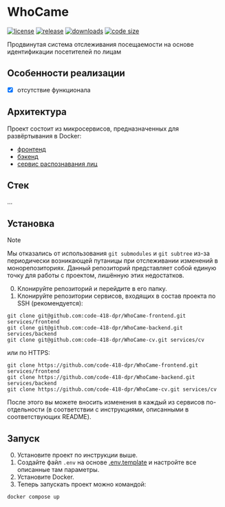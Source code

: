 # WhoCame

[![license](https://img.shields.io/github/license/code-418-dpr/WhoCame)](https://opensource.org/licenses/MIT)
[![release](https://img.shields.io/github/v/release/code-418-dpr/WhoCame?include_prereleases)](https://github.com/code-418-dpr/WhoCame/releases)
[![downloads](https://img.shields.io/github/downloads/code-418-dpr/WhoCame/total)](https://github.com/code-418-dpr/WhoCame/releases)
[![code size](https://img.shields.io/github/languages/code-size/code-418-dpr/WhoCame.svg)](https://github.com/code-418-dpr/WhoCame)

Продвинутая система отслеживания посещаемости на основе идентификации посетителей по лицам

## Особенности реализации

- [x] отсутствие функционала

## Архитектура

Проект состоит из микросервисов, предназначенных для развёртывания в Docker:

- [фронтенд](https://github.com/code-418-dpr/WhoCame-frontend)  
- [бэкенд](https://github.com/code-418-dpr/WhoCame-backend)
- [сервис распознавания лиц](https://github.com/code-418-dpr/WhoCame-cv)

## Стек

...

## Установка

> [!NOTE]
> Мы отказались от использования `git submodules` и `git subtree` из-за периодически возникающей путаницы при
> отслеживании изменений в монорепозиториях. Данный репозиторий представляет собой единую точку для работы с проектом,
> лишённую этих недостатков.

0. Клонируйте репозиторий и перейдите в его папку.
1. Клонируйте репозитории сервисов, входящих в состав проекта по SSH (рекомендуется):

```shell
git clone git@github.com:code-418-dpr/WhoCame-frontend.git services/frontend
git clone git@github.com:code-418-dpr/WhoCame-backend.git services/backend
git clone git@github.com:code-418-dpr/WhoCame-cv.git services/cv
```

или по HTTPS:

```shell
git clone https://github.com/code-418-dpr/WhoCame-frontend.git services/frontend
git clone https://github.com/code-418-dpr/WhoCame-backend.git services/backend
git clone https://github.com/code-418-dpr/WhoCame-cv.git services/cv
```

После этого вы можете вносить изменения в каждый из сервисов по-отдельности (в соответствии с инструкциями, описанными в
соответствующих README).

## Запуск

0. Установите проект по инструкции выше.
1. Создайте файл `.env` на основе [.env.template](.env.template) и настройте все описанные там параметры.
2. Установите Docker.
3. Теперь запускать проект можно командой:

```shell
docker compose up
```
